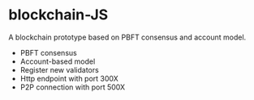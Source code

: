 # blockchain-JS
 A blockchain prototype based on PBFT consensus and account model.

+ PBFT consensus
+ Account-based model
+ Register new validators
+ Http endpoint with port 300X
+ P2P connection with port 500X
